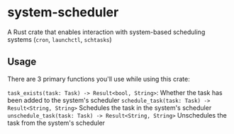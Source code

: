 # system-scheduler
A Rust crate that enables interaction with system-based scheduling systems (`cron`, `launchctl`, `schtasks`)

## Usage

There are 3 primary functions you'll use while using this crate:

`task_exists(task: Task) -> Result<bool, String>`: Whether the task has been added to the system's scheduler
`schedule_task(task: Task) -> Result<String, String>` Schedules the task in the system's scheduler
`unschedule_task(task: Task) -> Result<String, String>` Unschedules the task from the system's scheduler

